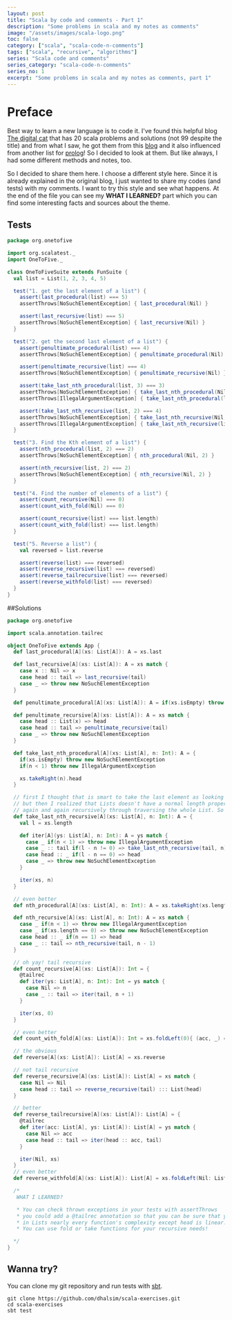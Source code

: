 ```yaml
---
layout: post
title: "Scala by code and comments - Part 1"
description: "Some problems in scala and my notes as comments"
image: "/assets/images/scala-logo.png"
toc: false
category: ["scala", "scala-code-n-comments"]
tags: ["scala", "recursive", "algorithms"]
series: "Scala code and comments"
series_category: "scala-code-n-comments"
series_no: 1
excerpt: "Some problems in scala and my notes as comments, part 1"
---
```


# Preface

Best way to learn a new language is to code it. I've found this helpful blog [The digital cat](http://blog.thedigitalcatonline.com/blog/2015/04/07/99-scala-problems-01-find-last-element/#.WRi34FN95E4) that has 20 scala problems and solutions (not 99 despite the title) and from what I saw, he got them from this [blog](http://aperiodic.net/phil/scala/s-99/) and it also influenced from another list for [prolog](https://sites.google.com/site/prologsite/prolog-problems)! So I decided to look at them. But like always, I had some different methods and notes, too.

So I decided to share them here. I choose a different style here. Since it is already explained in the original blog, I just wanted to share my codes (and tests) with my comments. I want to try this style and see what happens. At the end of the file you can see my **WHAT I LEARNED?** part which you can find some interesting facts and sources about the theme.

## Tests

~~~scala
package org.onetofive

import org.scalatest._
import OneToFive._

class OneToFiveSuite extends FunSuite {
  val list = List(1, 2, 3, 4, 5)

  test("1. get the last element of a list") {
    assert(last_procedural(list) === 5)
    assertThrows[NoSuchElementException] { last_procedural(Nil) }

    assert(last_recursive(list) === 5)
    assertThrows[NoSuchElementException] { last_recursive(Nil) }
  }

  test("2. get the second last element of a list") {
    assert(penultimate_procedural(list) === 4)
    assertThrows[NoSuchElementException] { penultimate_procedural(Nil) }

    assert(penultimate_recursive(list) === 4)
    assertThrows[NoSuchElementException] { penultimate_recursive(Nil) }

    assert(take_last_nth_procedural(list, 3) === 3)
    assertThrows[NoSuchElementException] { take_last_nth_procedural(Nil, 3) }
    assertThrows[IllegalArgumentException] { take_last_nth_procedural(list, 0) }

    assert(take_last_nth_recursive(list, 2) === 4)
    assertThrows[NoSuchElementException] { take_last_nth_recursive(Nil, 2) }
    assertThrows[IllegalArgumentException] { take_last_nth_recursive(list, 0) }
  }

  test("3. Find the Kth element of a list") {
    assert(nth_procedural(list, 2) === 2)
    assertThrows[NoSuchElementException] { nth_procedural(Nil, 2) }

    assert(nth_recursive(list, 2) === 2)
    assertThrows[NoSuchElementException] { nth_recursive(Nil, 2) }
  }

  test("4. Find the number of elements of a list") {
    assert(count_recursive(Nil) === 0)
    assert(count_with_fold(Nil) === 0)

    assert(count_recursive(list) === list.length)
    assert(count_with_fold(list) === list.length)
  }

  test("5. Reverse a list") {
    val reversed = list.reverse

    assert(reverse(list) === reversed)
    assert(reverse_recursive(list) === reversed)
    assert(reverse_tailrecursive(list) === reversed)
    assert(reverse_withfold(list) === reversed)
  }
}
~~~

##Solutions

~~~scala
package org.onetofive

import scala.annotation.tailrec

object OneToFive extends App {
  def last_procedural[A](xs: List[A]): A = xs.last

  def last_recursive[A](xs: List[A]): A = xs match {
    case x :: Nil => x
    case head :: tail => last_recursive(tail)
    case _ => throw new NoSuchElementException
  }

  def penultimate_procedural[A](xs: List[A]): A = if(xs.isEmpty) throw new NoSuchElementException else xs.init.last

  def penultimate_recursive[A](xs: List[A]): A = xs match {
    case head :: List(x) => head
    case head :: tail => penultimate_recursive(tail)
    case _ => throw new NoSuchElementException
  }

  def take_last_nth_procedural[A](xs: List[A], n: Int): A = {
    if(xs.isEmpty) throw new NoSuchElementException
    if(n < 1) throw new IllegalArgumentException

    xs.takeRight(n).head
  }

  // first I thought that is smart to take the last element as looking to (length - index)
  // but then I realized that Lists doesn't have a normal length property, it is calculated
  // again and again recursively through traversing the whole List. So just a small optimization:
  def take_last_nth_recursive[A](xs: List[A], n: Int): A = {
    val l = xs.length

    def iter[A](ys: List[A], n: Int): A = ys match {
      case _ if(n < 1) => throw new IllegalArgumentException
      case _ :: tail if(l - n != 0) => take_last_nth_recursive(tail, n)
      case head :: _ if(l - n == 0) => head
      case _ => throw new NoSuchElementException
    }

    iter(xs, n)
  }

  // even better
  def nth_procedural[A](xs: List[A], n: Int): A = xs.takeRight(xs.length - n + 1).head

  def nth_recursive[A](xs: List[A], n: Int): A = xs match {
    case _ if(n < 1) => throw new IllegalArgumentException
    case _ if(xs.length == 0) => throw new NoSuchElementException
    case head :: _ if(n == 1) => head
    case _ :: tail => nth_recursive(tail, n - 1)
  }

  // oh yay! tail recursive
  def count_recursive[A](xs: List[A]): Int = {
    @tailrec
    def iter(ys: List[A], n: Int): Int = ys match {
      case Nil => n
      case _ :: tail => iter(tail, n + 1)
    }

    iter(xs, 0)
  }

  // even better
  def count_with_fold[A](xs: List[A]): Int = xs.foldLeft(0){ (acc, _) => acc + 1 }

  // the obvious
  def reverse[A](xs: List[A]): List[A] = xs.reverse

  // not tail recursive
  def reverse_recursive[A](xs: List[A]): List[A] = xs match {
    case Nil => Nil
    case head :: tail => reverse_recursive(tail) ::: List(head)
  }

  // better
  def reverse_tailrecursive[A](xs: List[A]): List[A] = {
    @tailrec
    def iter(acc: List[A], ys: List[A]): List[A] = ys match {
      case Nil => acc
      case head :: tail => iter(head :: acc, tail)
    }

    iter(Nil, xs)
  }
  // even better
  def reverse_withfold[A](xs: List[A]): List[A] = xs.foldLeft(Nil: List[A]){ (ys, x) => x :: ys }

  /*
   WHAT I LEARNED?

   * You can check thrown exceptions in your tests with assertThrows
   * you could add a @tailrec annotation so that you can be sure that your function is optimized by compiler as a tail recursive function.
   * in Lists nearly every function's complexity except head is linear. So better think twice when you want to write your own recursive functions
   * You can use fold or take functions for your recursive needs!

  */
}
~~~

## Wanna try?

You can clone my git repository and run tests with [sbt](http://www.scala-sbt.org/0.13/docs/Setup.html).

~~~
git clone https://github.com/dhalsim/scala-exercises.git
cd scala-exercises
sbt test
~~~
